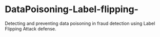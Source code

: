 # DataPoisoning-Label-flipping-
Detecting and preventing data poisoning in fraud detection using Label Flipping Attack defense.
